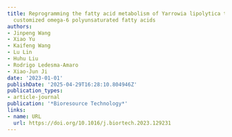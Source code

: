 ```yaml
---
title: Reprogramming the fatty acid metabolism of Yarrowia lipolytica to produce the
  customized omega-6 polyunsaturated fatty acids
authors:
- Jinpeng Wang
- Xiao Yu
- Kaifeng Wang
- Lu Lin
- Huhu Liu
- Rodrigo Ledesma‐Amaro
- Xiao‐Jun Ji
date: '2023-01-01'
publishDate: '2025-04-29T16:28:10.804946Z'
publication_types:
- article-journal
publication: '*Bioresource Technology*'
links:
- name: URL
  url: https://doi.org/10.1016/j.biortech.2023.129231
---
```

